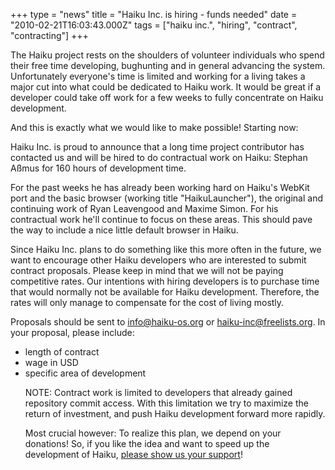 +++
type = "news"
title = "Haiku Inc. is hiring - funds needed"
date = "2010-02-21T16:03:43.000Z"
tags = ["haiku inc.", "hiring", "contract", "contracting"]
+++

<p>The Haiku project rests on the shoulders of volunteer individuals who spend their free time developing, bughunting and in general advancing the system. Unfortunately everyone's time is limited and working for a living takes a major cut into what could be dedicated to Haiku work. It would be great if a developer could take off work for a few weeks to fully concentrate on Haiku development.</p>

<p>And this is exactly what we would like to make possible! Starting now:</p>

<!--more-->

<p>Haiku Inc. is proud to announce that a long time project contributor has contacted us and will be hired to do contractual work on Haiku: Stephan Aßmus for 160 hours of development time.</p>

<p>For the past weeks he has already been working hard on Haiku's WebKit port and the basic browser (working title "HaikuLauncher"), the original and continuing work of Ryan Leavengood and Maxime Simon. For his contractual work he'll continue to focus on these areas. This should pave the way to include a nice little default browser in Haiku.</p>

<p>Since Haiku Inc. plans to do something like this more often in the future, we want to encourage other Haiku developers who are interested to submit contract proposals. Please keep in mind that we will not be paying competitive rates. Our intentions with hiring developers is to purchase time that would normally not be available for Haiku development. Therefore, the rates will only manage to compensate for the cost of living mostly.</p>

<p>Proposals should be sent to <a href="mailto:info@haiku-os.org">info@haiku-os.org</a> or <a href="mailto:haiku-inc@freelists.org">haiku-inc@freelists.org</a>. In your proposal, please include:</p>
<ul>
<li>length of contract</li>
<li>wage in USD</li>
<li>specific area of development</li>

<p>NOTE: Contract work is limited to developers that already gained repository commit access. With this limitation we try to maximize the return of investment, and push Haiku development forward more rapidly.</p>

<p>Most crucial however: To realize this plan, we depend on your donations! So, if you like the idea and want to speed up the development of Haiku, <a href="/community/donating_to_haiku">please show us your support</a>!</p>